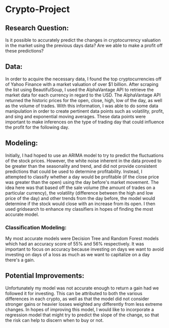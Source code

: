 # Crypto-Project
## Research Question:
Is it possible to accurately predict the changes in cryptocurrency valuation in the market using the previous days data? Are we able to make a profit off these predictions?

## Data:
In order to acquire the necessary data, I found the top cryptocurrencies off of Yahoo Finance with a market valuation of over $1 billion. After scraping the list using BeautifulSoup, I used the AlphaVantage API to retrieve the market data for each currency in regard to the USD. The AlphaVantage API returned the historic prices for the open, close, high, low of the day, as well as the volume of trades. With this information, I was able to do some data manipulation in order to create pertinent data points such as volatility, profit, and sing and exponential moving averages. These data points were important to make inferences on the type of trading day that could influence the profit for the following day. 

## Modeling:
Initially, I had hoped to use an ARIMA model to try to predict the fluctuations of the stock prices. However, the white noise inherent in the data proved to be greater than the seasonality and trend, and did not provide consistent predictions that could be used to determine profitability. Instead, I attempted to classify whether a day would be profitable (if the close price was greater than the open) using the day before's market movement. The idea here was that based off the sale volume (the amount of trades on a particular currency), the volatility (difference between the high and low price of the day) and other trends from the day before, the model would determine if the stock would close with an increase from its open. I then used gridsearch to enhance my classifiers in hopes of finding the most accurate model.

### Classification Modeling:
My most accurate models were Decision Tree and Random Forest models which had an accuracy score of 55% and 56% respectively. It was important to focus on accuracy because investing on days we want to avoid investing on days of a loss as much as we want to capitalize on a day there's a gain. 

## Potential Improvements:
Unfortunately my model was not accurate enough to return a gain had we followed it for investing. This can be attributed to both the various differences in each crypto, as well as that the model did not consider stronger gains or heavier losses weighted any differently from less extreme changes. In hopes of improving this model, I would like to incorporate a regression model that might try to predict the slope of the change, so that the risk can help to discern when to buy or not.
